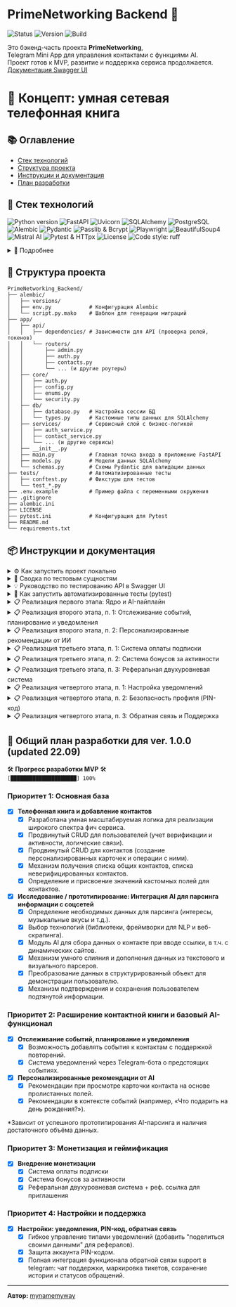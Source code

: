 # PrimeNetworking Backend 🚀

<p align="left">
  <img src="https://img.shields.io/badge/Status-Ready_for_QA-blue" alt="Status">
  <img src="https://img.shields.io/badge/Version-1.0.0-blueviolet" alt="Version">
  <img src="https://img.shields.io/badge/Build-Passing-brightgreen" alt="Build">
</p>

Это бэкенд-часть проекта **PrimeNetworking**,  
Telegram Mini App для управления контактами с функциями AI.  
Проект готов к MVP, развитие и поддержка сервиса продолжается.  
[Документация Swagger UI](https://primenetworking-backend-f.onrender.com/docs#)

# 🧠 Концепт: умная сетевая телефонная книга

## 📚 Оглавление
- [Стек технологий](#-стек-технологий)
- [Структура проекта](#-структура-проекта)
- [Инструкции и документация](#-инструкции-и-документация)
- [План разработки](#-общий-план-разработки-для-ver-100-updated-2209)

## 🔧 Стек технологий

<p align="left">
  <img src="https://img.shields.io/badge/Python-3.11+-blue.svg" alt="Python version">
  <img src="https://img.shields.io/badge/FastAPI-0.110+-05998b.svg" alt="FastAPI">
  <img src="https://img.shields.io/badge/Uvicorn-ASGI_Server-green.svg" alt="Uvicorn">
  <img src="https://img.shields.io/badge/SQLAlchemy-ORM-blueviolet.svg" alt="SQLAlchemy">
  <img src="https://img.shields.io/badge/PostgreSQL-RDBMS-yellow.svg" alt="PostgreSQL">
  <img src="https://img.shields.io/badge/Alembic-Migrations-orange.svg" alt="Alembic">
  <img src="https://img.shields.io/badge/Pydantic-Data_Validation-cyan.svg" alt="Pydantic">
  <img src="https://img.shields.io/badge/Passlib_Bcrypt-Password_Hashing-red.svg" alt="Passlib & Bcrypt">
  <img src="https://img.shields.io/badge/Playwright-Web_Scraping-brown.svg" alt="Playwright">
  <img src="https://img.shields.io/badge/BeautifulSoup4-HTML_Parsing-purple.svg" alt="BeautifulSoup4">
  <img src="https://img.shields.io/badge/Mistral_AI-AI_Integration-teal.svg" alt="Mistral AI">
  <img src="https://img.shields.io/badge/Pytest-HTTpx_Testing-lightgrey.svg" alt="Pytest & HTTpx">
  <img src="https://img.shields.io/badge/License-MIT-green.svg" alt="License">
  <img src="https://img.shields.io/badge/code%20style-ruff-black.svg" alt="Code style: ruff">
</p>
<details>
<summary>👤 Подробнее</summary>

- **Python 3.12+:** Основной язык разработки.
- **FastAPI:** Высокопроизводительный веб-фреймворк для создания API.
- **Uvicorn:** ASGI-сервер для запуска FastAPI-приложения.
- **SQLAlchemy:** ORM для взаимодействия с базой данных.
- **SQLite:** Используемая реляционная база данных для локальной разработки.
- **Alembic:** Инструмент для управления миграциями схемы базы данных.
- **Pydantic:** Для валидации данных, сериализации и управления настройками.
- **Passlib & Bcrypt:** Для безопасного хеширования паролей.
- **Python-jose:** Для создания и проверки JSON Web Tokens (JWT).
- **Playwright:** Для эмуляции браузера и веб-скрапинга с динамических страниц.
- **BeautifulSoup4:** Для парсинга HTML и извлечения данных.
- **Mistral AI:** Для интеграции моделей генеративного AI.
- **Phonenumbers:** Для валидации и форматирования телефонных номеров.
- **Pytest & HTTpx:** Для написания и запуска автоматизированных тестов.
</details>

## 📁 Структура проекта
```text
PrimeNetworking_Backend/
├── alembic/
│   ├── versions/
│   ├── env.py            # Конфигурация Alembic
│   └── script.py.mako    # Шаблон для генерации миграций
├── app/
│   ├── api/
│   │   ├── dependencies/ # Зависимости для API (проверка ролей, токенов)
│   │   └── routers/
│   │       ├── admin.py
│   │       ├── auth.py
│   │       ├── contacts.py
│   │       └── ... (и другие роутеры)
│   ├── core/
│   │   ├── auth.py
│   │   ├── config.py
│   │   ├── enums.py
│   │   └── security.py
│   ├── db/
│   │   ├── database.py   # Настройка сессии БД
│   │   └── types.py      # Кастомные типы данных для SQLAlchemy
│   ├── services/         # Сервисный слой с бизнес-логикой
│   │   ├── auth_service.py
│   │   ├── contact_service.py
│   │   └── ... (и другие сервисы)
│   ├── __init__.py
│   ├── main.py           # Главная точка входа в приложение FastAPI
│   ├── models.py         # Модели данных SQLAlchemy
│   └── schemas.py        # Схемы Pydantic для валидации данных
├── tests/                # Автоматизированные тесты
│   ├── conftest.py       # Фикстуры для тестов
│   └── test_*.py
├── .env.example          # Пример файла с переменными окружения
├── .gitignore
├── alembic.ini
├── LICENSE
├── pytest.ini            # Конфигурация для Pytest
├── README.md
└── requirements.txt
```

## 📦 Инструкции и документация
<details>
<summary>⚙ Как запустить проект локально</summary>

1.  **Клонируйте репозиторий:**  
    ```bash
    git clone https://github.com/admXADV/PrimeNetworking_backend.git
    cd PrimeNetworking_backend
    ```

2.  **Создание виртуального окружения и установка зависимостей:**  
    Убедитесь, что у вас установлен Python 3.12+ и `pip`.
    ```bash
    python3 -m venv venv
    source venv/bin/activate  # Для Linux/macOS
    # venv\Scripts\activate  # Для Windows
    pip install -r requirements.txt
    ```

3.  **Настройте переменные окружения:**  
    Создайте файл `.env` в корневой папке проекта. Этот файл хранит ваши секретные ключи и не отслеживается Git.
    ```bash
    touch .env
    ```
    Откройте файл `.env` и добавьте в него следующие переменные, заменив значения на ваши:
    ```dotenv
    # ВАЖНО: Пробелы вокруг знака '=' не допускаются.
    # Ключ для работы с AI-моделями Mistral
    MISTRAL_API_KEY="your_mistral_api_key_for_parsing"
    # Ключ для генерации AI-рекомендаций
    MISTRAL_RECOMMENDATION_API_KEY="your_mistral_api_key_for_recommendations"
    # Секретный ключ для генерации JWT-токенов (можно сгенерировать `openssl rand -hex 32`)
    SECRET_KEY="your_super_secret_key_here"
    # Токен вашего Telegram-бота для валидации данных от Mini App
    TELEGRAM_BOT_TOKEN="your_telegram_bot_token_here"
    # Имя пользователя вашего Telegram-бота (без @) для генерации реферальных ссылок
    TELEGRAM_BOT_USERNAME="YourBotUsername"
    # Секретный ключ для защиты эндпоинтов, вызываемых cron-сервисами
    CRON_SECRET_KEY="your_cron_secret_key_here"
    # Публичный URL вашего приложения для установки вебхука Telegram (например, https://your-app.onrender.com)
    APP_PUBLIC_URL="your_public_app_url_here"
    ```

4.  **Установите браузеры для Playwright:**  
    Для работы AI-парсера необходимо скачать браузеры, которыми он будет управлять.
    ```bash
    playwright install
    ```

5.  **Создайте или обновите базу данных:**  
    У вас есть два скрипта для работы с базой данных:

    -   **Для штатного обновления (рекомендуется):**  
        Если вы создали новую миграцию (`alembic revision...`), используйте этот скрипт для безопасного обновления схемы без потери данных. После первого создания БД этим методом, ее нужно будет заполнить тестовыми данными (см. следующий шаг).
    ```bash
    bash upgrade_db.sh
    ```
    -   **Для полного сброса (только при необходимости):**  
        Этот скрипт полностью удалит базу данных, создаст ее с нуля и **автоматически заполнит тестовыми данными**. **Все данные будут потеряны.**
    ```bash
    bash reset_db.sh
    ```
    > **Примечание для разработчика:** Если вы вносите изменения в модели (`app/models.py`), вам необходимо сгенерировать новый файл миграции перед обновлением. Используйте команду:
    > ```bash
    > alembic revision --autogenerate -m "Краткое описание ваших изменений"
    > ```

6.  **(Опционально) Заполните базу тестовыми данными:**  
    Если вы создали базу данных с помощью `upgrade_db.sh` (или она пуста), выполните этот скрипт, чтобы наполнить ее стандартным набором пользователей и контактов.
    ```bash
    python seed.py
    ```

7.  **Запустите приложение:**  
    Теперь для работы приложения достаточно запустить один процесс:
    ```bash
    uvicorn app.main:app --host 0.0.0.0 --port 8000 --reload
    ```
    Приложение будет доступно по адресу `http://127.0.0.1:8000/`.  
    Документация API (Swagger UI) будет доступна по адресу `http://127.0.0.1:8000/docs`.
</details>

<details>
<summary>👤 Сводка по тестовым сущностям</summary>

**Цель:** Набор данных имитирует небольшую, но активную группу пользователей, чтобы можно было протестировать все ключевые сценарии: от простого отображения контактов до сложных взаимодействий, таких как общие связи и AI-анализ.

#### 1. Основные пользователи (могут входить в систему)

Эти сущности являются полноценными пользователями приложения. Для входа в систему от их имени используйте отладочный эндпоинт `GET /api/auth/get-debug-token`, подставляя соответствующий `telegram_id`.
Обратите внимание, что все пути API начинаются с префикса `/api`.

-   **`Neo`**
    -   **ID для входа:** `telegram_id=1`
    -   **Роль:** Главный тестовый пользователь. Владелец большинства контактов.
    -   **Особенности:**
        -   Его собственная карточка (`/persons/me`) частично заполнена данными (`city`, `skills`, `hobbies`).
        -   Создал два шаблона кастомных полей: "Источник" и "Статус".
        -   Имеет в контактах как других пользователей (`Trinity`), так и "заглушки" (`Morpheus`, `Cypher`, `Agents`).

-   **`Trinity`**
    -   **ID для входа:** `telegram_id=2`
    -   **Роль:** Второй тестовый пользователь.
    -   **Особенности:**
        -   Имеет общие контакты с Neo (например, `Morpheus`), что позволяет тестировать эндпоинт `/shared-contacts`.
        -   Ее карточка в контактах у Neo обогащена данными от AI (`hobbies`, `skills`).

#### 2. Ключевые контакты (сущности в "телефонной книге")

Это контакты, которые принадлежат пользователям. Они не могут входить в систему, но служат для демонстрации различных функций.

-   **`Morpheus`**
    -   **Тип:** Контакт-заглушка, созданный по номеру телефона.
    -   **Назначение:** Демонстрация **общих контактов**. Он есть и у Neo, и у Trinity.

-   **`Cypher`**
    -   **Тип:** Контакт-заглушка, созданный по `username`.
    -   **Назначение:** Демонстрация **кастомных полей**. У его карточки в контактах Neo заполнены поля "Источник" (`Nebuchadnezzar Crew`) и "Статус" (`Questionable`).

-   **`Agent Smith` (1, 2, 3)**
    -   **Тип:** Три разных контакта-заглушки.
    -   **Назначение:** Демонстрация **разных способов создания контактов**: по `telegram_id`, по `phone_number` и по `username`.

</details>

<details>
<summary>💡 Руководство по тестированию API в Swagger UI</summary>

Это пошаговое руководство поможет протестировать все ключевые сценарии: от аутентификации до AI-анализа.

### Шаг 0: Подготовка

1.  **Запустите приложение**, как описано в `README.md`:
    ```bash
    uvicorn app.main:app --reload
    ```
2.  **Откройте Swagger UI** в вашем браузере по адресу: `http://127.0.0.1:8000/docs`.

### Часть 1: Аутентификация и Профиль

#### 1.1. Получение JWT-токена (симуляция входа)

-   **Эндпоинт:** `GET /api/auth/get-debug-token`
-   **Описание:** Создает тестового пользователя (если его нет) и возвращает JWT-токен для него.
-   **Действия:**
    1.  В Swagger UI разверните секцию `Аутентификация`.
    2.  Найдите эндпоинт `GET /api/auth/get-debug-token`.
    3.  Нажмите "Try it out". Можете оставить `telegram_id` по умолчанию (`1`).
    4.  Нажмите "Execute".
-   **Ожидаемый результат:**
    -   `Code 200 OK`.
    -   В "Response body" вы получите `access_token`. **Скопируйте значение токена** (длинную строку без кавычек).

#### 1.2. Авторизация в Swagger UI

-   **Действия:**
    1.  Нажмите зеленую кнопку **"Authorize"** в правом верхнем углу страницы.
    2.  В появившемся окне в поле **"Value"** вставьте `Bearer ` и через пробел скопированный `access_token`. Пример: `Bearer eyJhbGciOiJIUzI1Ni...`
    3.  Нажмите **"Authorize"**, затем **"Close"**.
-   **Ожидаемый результат:**
    -   Иконки замков рядом с эндпоинтами станут закрытыми. Теперь вы можете выполнять запросы от имени аутентифицированного пользователя.

#### 1.3. Проверка профиля

-   **Эндпоинт:** `GET /api/persons/me`
-   **Действия:**
    1.  В секции `Профиль` найдите `GET /api/persons/me`.
    2.  Нажмите "Try it out", затем "Execute".
-   **Ожидаемый результат:**
    -   `Code 200 OK`.
    -   В "Response body" будут данные вашего профиля, включая `person_details` и `self_contact_card`.

### Часть 2: Управление контактами и кастомными полями

#### 2.1. Создание шаблона кастомного поля

-   **Эндпоинт:** `POST /api/custom-fields/`
-   **Действия:**
    1.  В секции `Пользовательские поля (Шаблоны)` найдите `POST /api/custom-fields/`.
    2.  Нажмите "Try it out". Введите данные для поля, например:
        ```json
        {
          "field_name": "Проект",
          "field_type": "text"
        }
        ```
    3.  Нажмите "Execute". **Запомните `id`** созданного поля из ответа.
-   **Ожидаемый результат:** `Code 201 Created`.

#### 2.2. Создание нового контакта

-   **Эндпоинт:** `POST /api/contacts/`
-   **Действия:**
    1.  В секции `Контакты` найдите `POST /api/contacts/`.
    2.  Нажмите "Try it out". Введите данные контакта:
        ```json
        {
          "first_name": "Илон Маск",
          "telegram_id": 12345
        }
        ```
    3.  Нажмите "Execute". **Запомните `id`** созданного контакта.
-   **Ожидаемый результат:** `Code 201 Created`.

#### 2.3. Добавление значения кастомного поля к контакту

-   **Эндпоинт:** `POST /api/contacts/{contact_id}/custom_field_values/`
-   **Действия:**
    1.  Найдите `POST /api/contacts/{contact_id}/custom_field_values/`.
    2.  Нажмите "Try it out". Введите `contact_id` из шага 2.2.
    3.  В "Request body" укажите `field_id` (из шага 2.1) и значение:
        ```json
        {
          "field_id": 1,
          "value": "Матрица"
        }
        ```
    4.  Нажмите "Execute".
-   **Ожидаемый результат:** `Code 201 Created`.

### Часть 3: Тестирование AI-пайплайна

#### 3.1. Запуск AI-анализа

-   **Эндпоинт:** `POST /api/contacts/{contact_id}/parse-social-media`
-   **Действия:**
    1.  Найдите `POST /api/contacts/{contact_id}/parse-social-media`.
    2.  Нажмите "Try it out". Введите `contact_id` вашего контакта.
    3.  В "Request body" введите URL для анализа:
        ```json
        {
          "url": "https://ru.wikipedia.org/wiki/Hulk_Hogan"
        }
        ```
    4.  Нажмите "Execute".
-   **Ожидаемый результат:** `Code 202 Accepted`. Анализ запущен в фоновом режиме.

#### 3.2. Получение AI-предложений

-   **Эндпоинт:** `GET /api/contacts/{contact_id}/suggestions`
-   **Действия:**
    1.  Подождите 20-30 секунд.
    2.  Найдите `GET /api/contacts/{contact_id}/suggestions`.
    3.  Нажмите "Try it out", введите `contact_id` и нажмите "Execute".
-   **Ожидаемый результат:** `Code 200 OK`. В ответе будет список предложений. **Запомните `id`** одного из предложений.

#### 3.3. Предпросмотр результата слияния

-   **Эндпоинт:** `GET /api/contacts/{contact_id}/suggestions/{suggestion_id}/preview`
-   **Действия:**
    1.  Найдите `GET .../preview`.
    2.  Нажмите "Try it out". Введите `contact_id` и `suggestion_id`.
    3.  Нажмите "Execute".
-   **Ожидаемый результат:** `Code 200 OK`. В ответе вы увидите, как будет выглядеть контакт **после** применения предложения, но без сохранения в базу.

#### 3.4. Подтверждение и сохранение

-   **Эндпоинт:** `POST /api/contacts/{contact_id}/suggestions/{suggestion_id}/confirm`
-   **Действия:**
    1.  Найдите `POST .../confirm`.
    2.  Нажмите "Try it out". Введите `contact_id` и `suggestion_id`.
    3.  Нажмите "Execute".
-   **Ожидаемый результат:** `Code 200 OK`. В ответе будет карточка контакта с примененными данными.

Тестирование завершено! Вы проверили полный цикл работы с API.

</details>

<details>
<summary>🤖 Как запустить автоматизированные тесты (pytest)</summary>

Для проверки корректности работы логики приложения используются автоматизированные тесты, разделенные на группы с помощью маркеров.

-   **Запуск всех тестов:**  
    Выполняет полный набор тестов.
    ```bash
    pytest
    ```

-   **Запуск всех тестов с выводом логов (`print`):**  
    Флаг `-s` позволяет видеть отладочные выводы в реальном времени.
    ```bash
    pytest -s
    ```

-   **Запуск тестов, не требующих внешних API:**  
    Эта команда выполнит все быстрые unit- и интеграционные тесты, которые не обращаются к внешним AI-сервисам. Рекомендуется для частой проверки.
    ```bash
    pytest -m "not ai and not ai_rec"
    ```

-   **Запуск только тестов AI-парсинга:**  
    Эта команда выполнит только тесты, которые проверяют логику парсинга социальных сетей. Требует наличия `MISTRAL_API_KEY` в `.env` файле.
    ```bash
    pytest -m "ai"
    ```

-   **Запуск только тестов AI-рекомендаций:**  
    Эта команда выполнит только тесты для новой функции генерации подсказок. Не требует реального API-ключа, так как использует моки.
    ```bash
    pytest -m "ai_rec"
    ```
</details>

<details>
<summary>📋 Реализация первого этапа: Ядро и AI-пайплайн</summary>

На этом этапе был заложен фундамент приложения и реализован полный цикл работы с AI.

#### **I. Ядро приложения и управление контактами:**

-   **Архитектура данных:** Внедрена масштабируемая архитектура `Person` -> `TelegramAccount` -> `Contact`, обеспечивающая гибкость и целостность данных.
-   **Бесшовная аутентификация:** Реализован механизм входа через Telegram Mini App с валидацией `initData`.
-   **Продвинутое управление пользователями:**
    -   Автоматическое создание `Person` и `TelegramAccount` при первом входе.
    -   Логика слияния "заглушек" с верифицированными аккаунтами.
    -   "Протокол Разрешения Парадоксов": корректная обработка смены владельца номера телефона.
-   **Гибкое управление контактами:**
    -   Полный CRUD для персонализированных карточек контактов.
    -   Создание контактов-заглушек по `telegram_id` или `phone_number`.
    -   Механизм получения списка общих контактов.
-   **Кастомизация:** Реализована система создания пользовательских полей (шаблонов) и добавления значений к контактам.
-   **Валидация данных:** Внедрена автоматическая нормализация и валидация телефонных номеров по стандарту E.164.

#### **II. Интеграция AI-пайплайна:**

-   **Сбор данных:** Разработан модуль на Playwright и BeautifulSoup для сбора текстового контента и URL изображений с веб-страниц.
-   **AI-анализ:**
    -   Интегрирован клиент для Mistral AI.
    -   Реализован анализ текста для извлечения структурированных данных.
    -   Реализован двухэтапный анализ изображений: получение текстового описания и его последующее структурирование.
-   **Полный цикл предложений:**
    -   Запуск AI-анализа в фоновом режиме без блокировки интерфейса.
    -   Сохранение результатов анализа в базу данных.
    -   Эндпоинт для предпросмотра результата слияния данных контакта и AI-предложения.
    -   Эндпоинт для подтверждения и сохранения предложений в карточку контакта.
-   **Умное слияние данных:** Реализована логика синтеза данных из текстового и визуального анализаторов с учетом приоритетов и конкатенации полей.

</details>

<details>
<summary>📋 Реализация второго этапа, п. 1: Отслеживание событий, планирование и уведомления</summary>

На этом этапе была реализована система для создания событий, привязанных к контактам, и отправки уведомлений по ним. Для совместимости с бесплатными хостингами (Render) была выбрана синхронная модель, запускаемая по API.

#### **I. Управление событиями:**

-   **Полный CRUD для событий:** Реализованы все операции (создание, чтение, обновление, удаление) для событий, которые привязаны к контактам и их владельцам.
-   **Поддержка повторяющихся событий:** Внедрен механизм для установки частоты повторения (`один раз`, `ежедневно`, `еженедельно`, `ежемесячно`, `ежегодно`).
-   **Автоматическое планирование:** При создании или обновлении события система автоматически вычисляет дату следующего уведомления (`next_occurrence`), что оптимизирует запросы к базе данных.
-   **Отправка уведомлений:** Реализована отправка назначенных уведомлений телеграм ботом с полным описанием события и ссылкой на контакт.

#### **II. Синхронная система уведомлений:**

-   **Переход от RQ/Redis:** Асинхронная система на базе RQ и Redis была полностью заменена на синхронную модель, что устранило необходимость в платных фоновых воркерах.
-   **Централизация логики:** Вся логика по обработке уведомлений — поиск событий, формирование текста, отправка через Telegram и перепланирование — была объединена в одной сервисной функции `process_and_send_due_notifications`.
-   **Защищенный API-эндпоинт:** Создана точка входа `POST /api/tasks/process-notifications`, предназначенная для вызова внешними cron-сервисами (например, `cron-job.org`).
-   **Безопасность:** Эндпоинт защищен секретным ключом, который должен передаваться в заголовке `X-Cron-Secret`, что предотвращает несанкционированный запуск.

</details>

<details>
<summary>📋 Реализация второго этапа, п. 2: Персонализированные рекомендации от ИИ</summary>

На этом этапе была реализована функция "умных подсказок", которая помогает пользователям инициировать общение с контактами. Система генерирует контекстные идеи для начала разговора на основе данных из карточки контакта.

#### **I. Модульная и изолированная архитектура:**

-   **Новый API-эндпоинт:** Создана точка входа `POST /api/ai/recommendation`, которая принимает название и значение поля контакта и возвращает сгенерированную текстовую рекомендацию.
-   **Изолированный сервис:** Логика генерации вынесена в отдельный модуль `app/services/ai_recommendation_service.py`, который не затрагивает существующий сложный пайплайн AI-парсинга. Это обеспечивает чистоту кода и простоту поддержки.
-   **Выделенная конфигурация:** Для новой функции используется отдельный API-ключ `MISTRAL_RECOMMENDATION_API_KEY`, что позволяет разделить квоты и мониторинг использования AI.

#### **II. Гибкое взаимодействие с фронтендом:**

-   **Stateless-дизайн:** Бэкенд не хранит состояние диалога. Вся логика управления находится на стороне фронтенда.
-   **Управление уникальностью:** Фронтенд может передавать в запросе список уже показанных рекомендаций (`previous_recommendations`), чтобы AI каждый раз генерировал новый, уникальный ответ.
-   **Поддержка множественных значений:** Для полей, содержащих несколько значений через запятую (например, "Хобби"), фронтенд может управлять, для какого именно значения генерировать подсказку, передавая `current_index` (type = int).

</details>

<details>
<summary>📋 Реализация третьего этапа, п. 1: Система оплаты подписки</summary>

На этом этапе была реализована полнофункциональная система управления подписками, включая интеграцию с платежным API, панель администрирования и автоматизацию процессов.

#### **I. Ядро системы подписок:**

-   **Модели данных:** Введены новые модели `SubscriptionTier`, `Payment` и `SubscriptionHistory` для хранения тарифов, отслеживания платежей и ведения журнала аудита.
-   **Двухэтапная логика оплаты:** Реализован механизм расчета стоимости апгрейда/продления (`/calculate-upgrade`) и эндпоинт для подтверждения и инициации оплаты (`/confirm-change`).
-   **Умная активация:** Система корректно обрабатывает новые покупки, продления и апгрейды (включая бесплатные за счет кредита за неиспользованное время).

#### **II. Интеграция с API Банка Точка и автоматизация:**

-   **Генерация QR-кодов:** Реализована интеграция с API банка для генерации СБП QR-кодов.
-   **Пакетная проверка статусов:** Создан эндпоинт `/tasks/check-pending-subscriptions`, который за один API-вызов проверяет статусы всех ожидающих платежей.
-   **Мгновенная активация через вебхуки:** Реализован эндпоинт `/webhooks/tochka/payment-status` для приема уведомлений от банка с криптографической проверкой подписи JWT.

#### **III. Панель администрирования:**

-   **Полный CRUD:** Создан защищенный роутер `/admin`, предоставляющий администраторам полный набор инструментов для управления пользователями, тарифами и платежами.
-   **Ручное управление:** Реализованы эндпоинты для ручной проверки статуса платежа и принудительной активации подписки.
-   **Журнал аудита:** Администраторы могут просматривать полную историю изменений подписки для любого пользователя.

#### **IV. Тестирование:**

-   **Комплексное покрытие:** Весь новый функционал покрыт набором unit- и интеграционных тестов.
-   **Утилита для ручного тестирования:** Создан скрипт `4dev/utils/generate_webhook_jwt.py` для легкого тестирования эндпоинта вебхуков вручную.

</details>

<details>
<summary>📋 Реализация третьего этапа, п. 2: Система бонусов за активности</summary>

На этом этапе была реализована гибкая система поощрения пользователей за полезные действия в приложении. Система переведена с ежедневной проверки на мгновенное начисление бонусов в ответ на активность.

#### **I. Событийно-ориентированная модель:**

-   **Мгновенное начисление:** Вместо устаревшей проверки раз в сутки, бонусы теперь начисляются в реальном времени, как только пользователь создает или обновляет контакт (`create_contact`, `update_contact`) или любой из его вложенных элементов (телефоны, адреса и т.д.).
-   **Разделение логики:** Старая функция `calculate_daily_bonus` была переработана и теперь отвечает **только за списание штрафа** за неактивность, что делает систему более логичной и предсказуемой.

#### **II. Гибкое управление и конфигурация:**

-   **Глобальный "тумблер":** Вся система бонусов за активность управляется одной переменной в конфигурации — `ENABLE_ACTIVITY_BONUS_SYSTEM`. Это позволяет включать или отключать ее без изменения кода.
-   **Настраиваемые значения:** Размеры начислений (`ACTIVITY_BONUS_ACCRUAL_AMOUNT`) и списаний (`ACTIVITY_PENALTY_DEDUCTION_AMOUNT`) вынесены в `config.py`, что позволяет легко настраивать "экономику" приложения.

#### **III. Прозрачность и тестирование:**

-   **Новый тип транзакции:** Для всех начислений за активность используется уникальный тип `CONTACT_ACTIVITY_BONUS`, что обеспечивает прозрачность в истории транзакций пользователя.
-   **Полное покрытие тестами:** Новая логика полностью покрыта автоматическими тестами, которые проверяют как успешное начисление, так и корректную работу "тумблера" и логики списания штрафов.

</details>

<details>
<summary>📋 Реализация третьего этапа, п. 3: Реферальная двухуровневая система</summary>

На этом этапе была реализована полнофункциональная двухуровневая реферальная система, позволяющая пользователям зарабатывать бонусы, приглашая других, и использовать их для оплаты подписки.

#### **I. Двухуровневая реферальная модель:**

-   **Бонусы за L1 и L2:** Пользователи получают бонусы не только за платежи своих прямых рефералов (1-й уровень), но и за платежи тех, кого пригласили их рефералы (2-й уровень).
-   **Процент зависит от тарифа:** Процент бонуса, который получает реферер, зависит от **его собственного тарифа** (`base` или `vip`), что мотивирует пользователей переходить на более высокие уровни подписки.

#### **II. Полный жизненный цикл реферала:**

-   **Генерация ссылки:** Любой пользователь может сгенерировать свою статичную реферальную ссылку через эндпоинт `/api/bonus_system/generate-link`.
-   **Отслеживание и привязка:** При регистрации нового пользователя по реферальной ссылке система автоматически создает или обновляет реферальную связь, а также строит цепочку 2-го уровня.
-   **Начисление бонусов:** После успешной оплаты подписки рефералом, сервис `process_referral_payment` автоматически рассчитывает и начисляет бонусы реферерам 1-го и 2-го уровней. Бонус рассчитывается от **реально оплаченной суммы**.

#### **III. Экономика и API для пользователя:**

-   **Применение бонусов:** Пользователи могут применять накопленные бонусы для получения скидки при оплате своей подписки через эндпоинты `/api/subscriptions/calculate-with-bonus` и `/api/subscriptions/confirm-change`.
-   **Информационные эндпоинты:** Реализован набор API для управления реферальной программой:
    -   `GET /api/bonus_system/my-stats`: Получение статистики по количеству рефералов и заработанным бонусам.
    -   `GET /api/bonus_system/my-network`: Просмотр своей реферальной сети (кто пригласил тебя и кого пригласил ты).
    -   `GET /api/bonus_system/history`: Просмотр полной истории начислений и списаний бонусов.

</details>

<details>
<summary>📋 Реализация четвертого этапа, п. 1: Настройка уведомлений</summary>

На этом этапе была реализована гибкая система управления уведомлениями, позволяющая пользователям детально настраивать, какие оповещения они хотят получать, и снижать информационный шум.

#### **I. Гибкая система настроек уведомлений:**

-   **Полный контроль пользователя:** Реализованы эндпоинты (`GET` и `PATCH /api/profile/notification-settings`), позволяющие пользователю детально настраивать, какие уведомления он хочет получать.
-   **Управление системными уведомлениями:** Пользователь может включать или отключать уведомления о важных событиях аккаунта, таких как изменение статуса подписки.
-   **"Тихие" папки:** Добавлена возможность отключать напоминания о событиях для контактов, находящихся в определенных папках, что позволяет снизить информационный шум.
-   **Интеллектуальная отправка:** Система больше не отправляет лишних уведомлений, если администратор сохраняет профиль пользователя без внесения фактических изменений.
-   **Интерактивность:** Уведомления стали более полезными. Например, сообщение об истечении подписки теперь содержит кнопку "Оформить подписку" с прямой ссылкой в нужный раздел приложения.

#### **II. Улучшения API и производительности:**

- **Стандартизация путей API:** Все эндпоинты для получения коллекций ресурсов (например, `/api/events/`) были приведены к единому стандарту без завершающего слеша (`/api/events`). Это устраняет ненужные редиректы и повышает надежность API.

</details>

<details>
<summary>📋 Реализация четвертого этапа, п. 2: Безопасность профиля (PIN-код)</summary>

На этом этапе была реализована многоуровневая система защиты аккаунта с помощью PIN-кода, включая защиту от подбора и сессии с повышенными привилегиями для выполнения чувствительных операций.

#### **Безопасность профиля (PIN-код):**

-   **Полный жизненный цикл PIN-кода:** Реализованы эндпоинты для установки, проверки и удаления 6-значного цифрового PIN-кода.
-   **Надежное хранение:** PIN-коды никогда не хранятся в открытом виде, используется надежный алгоритм хеширования `bcrypt`.
-   **Защита от подбора:** Внедрен механизм блокировки после нескольких неудачных попыток ввода.
-   **Сессия с повышенными привилегиями:** После успешного ввода PIN-кода пользователь получает временный `elevation_token`, который требуется для выполнения чувствительных операций (например, удаление PIN-кода), что повышает безопасность.
</details>

<details>
<summary>📋 Реализация четвертого этапа, п. 3: Обратная связь и Поддержка</summary>

На этом этапе была реализована интерактивная система поддержки, позволяющая пользователям общаться с администрацией через Telegram, а администраторам — управлять обращениями и вести диалог прямо из чата поддержки.

#### **Система обратной связи и поддержки:**

#### **I. Создание обращений и администрирование:**
- Реализован полный цикл управления тикетами: от создания пользователем через API до просмотра и редактирования в панели администратора (`/admin/support-tickets`).

#### **II. Интерактивный чат через Telegram:**
-   **Двусторонняя связь:** Создан полноценный чат между пользователем и службой поддержки. Администраторы могут отвечать на тикеты прямо из чата поддержки в Telegram, а пользователи — вести переписку с ботом в личных сообщениях.
-   **Хранение истории:** Вся переписка по каждому тикету сохраняется в базе данных и доступна для просмотра через API как пользователю, так и администратору.

#### **III. Умная автоматизация рабочего процесса:**
-   **Автоматическая смена статуса:** При первом ответе администратора статус тикета автоматически меняется с `open` на `in_progress`, что упрощает отслеживание.
-   **Контекстная привязка сообщений:** В случаях, когда пользователь пишет новое сообщение без прямого ответа, оно привязывается к диалогу с самой последней активностью, а не просто к последнему созданному тикету.
</details>

## 📅 Общий план разработки для ver. 1.0.0 (updated 22.09)
  
  🛠️ **Прогресс разработки MVP** 🛠️  
  `[█████████████████████] 100%`

### Приоритет 1: Основная база

- [x] **Телефонная книга и добавление контактов**
  - [x] Разработана умная масштабируемая логика для реализации широкого спектра фич сервиса.
  - [x] Продвинутый CRUD для пользователей (учет верификации и активности, логические связи).
  - [x] Продвинутый CRUD для контактов (создание персонализированных карточек и операции с ними).
  - [x] Механизм получения списка общих контактов, списка неверифицированных контактов.
  - [x] Определение и присвоение значений кастомных полей для контактов.

- [x] **Исследование / прототипирование: Интеграция AI для парсинга информации с соцсетей**
  - [x] Определение необходимых данных для парсинга (интересы, музыкальные вкусы и т.д.).
  - [x] Выбор технологий (библиотеки, фреймворки для NLP и веб-скрапинга).
  - [x] Модуль AI для сбора данных о контакте при вводе ссылки, в т.ч. с динамических сайтов.
  - [x] Механизм умного слияния и дополнения данных из текстового и визуального парсеров.
  - [x] Преобразование данных в структурированный объект для демонстрации пользователю.
  - [x] Механизм подтверждения и сохранения пользователем подтянутой информации.

### Приоритет 2: Расширение контактной книги и базовый AI-функционал

- [x] **Отслеживание событий, планирование и уведомления**
  - [x] Возможность добавлять события к контактам с поддержкой повторений.
  - [x] Система уведомлений через Telegram-бота о предстоящих событиях.

- [x] **Персонализированные рекомендации от AI**
  - [x] Рекомендации при просмотре карточки контакта на основе пролистанных полей.
  - [x] Рекомендации в контексте событий (например, «Что подарить на день рождения?»).  

*Зависит от успешного прототипирования AI-парсинга и наличия достаточного объёма данных.

### Приоритет 3: Монетизация и геймификация
- [x] **Внедрение монетизации**
  - [x] Система оплаты подписки
  - [x] Система бонусов за активности
  - [x] Реферальная двухуровневая система + реф. ссылка для приглашения

### Приоритет 4: Настройки и поддержка

- [x] **Настройки: уведомления, PIN-код, обратная связь**
  - [x] Гибкое управление типами уведомлений (добавить "поделиться своими данными" для рефералов).
  - [x] Защита аккаунта PIN-кодом.
  - [x] Полная интеграция функционала обратной связи support в telegram: чат поддержки, маркировка тикетов, сохранение истории и статусов обращений.

---

**Автор:** [mynamemyway](https://github.com/mynamemyway)